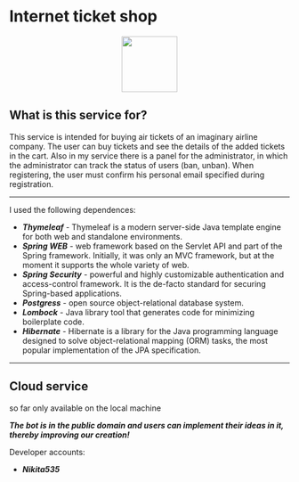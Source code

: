 Internet ticket shop
=============================
<div id="header" align="center">
  <img src="https://media.giphy.com/media/M9gbBd9nbDrOTu1Mqx/giphy.gif" width="100"/>
</div>


What is this service for?
---------------------
This service is intended for buying air tickets of an imaginary airline company. The user can buy tickets and see the details of the added tickets in the cart.
Also in my service there is a panel for the administrator, in which the administrator can track the status of users (ban, unban).
When registering, the user must confirm his personal email specified during registration.

---

I used the following dependences:
* ___Thymeleaf___ - Thymeleaf is a modern server-side Java template engine for both web and standalone environments.
* ___Spring WEB___ - web framework based on the Servlet API and part of the Spring framework. Initially, it was only an MVC framework, but at the moment it supports the whole variety of web.
* ___Spring Security___ - powerful and highly customizable authentication and access-control framework. It is the de-facto standard for securing Spring-based applications.
* ___Postgress___ - open source object-relational database system.
* ___Lombock___ - Java library tool that generates code for minimizing boilerplate code.
*  ___Hibernate___ - Hibernate is a library for the Java programming language designed to solve object-relational mapping (ORM) tasks, the most popular implementation of the JPA specification.


---------------


Cloud service
---
so far only available on the local machine



*****The bot is in the public domain and users can implement their ideas in it, thereby improving our creation!*****

Developer accounts:
* ___Nikita535___


